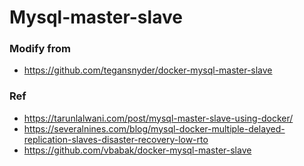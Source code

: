# Mysql-master-slave 

### Modify from 
- https://github.com/tegansnyder/docker-mysql-master-slave

### Ref 
- https://tarunlalwani.com/post/mysql-master-slave-using-docker/
- https://severalnines.com/blog/mysql-docker-multiple-delayed-replication-slaves-disaster-recovery-low-rto
- https://github.com/vbabak/docker-mysql-master-slave

